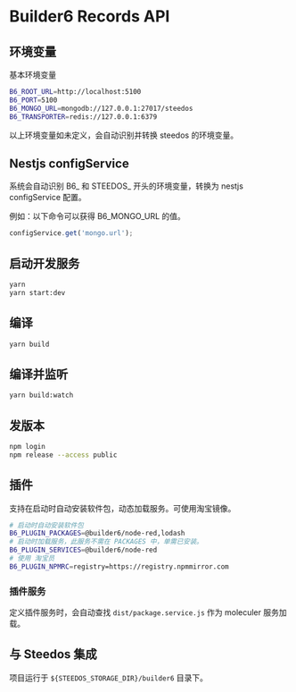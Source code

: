 # Builder6 Records API

## 环境变量

基本环境变量

```bash
B6_ROOT_URL=http://localhost:5100
B6_PORT=5100
B6_MONGO_URL=mongodb://127.0.0.1:27017/steedos
B6_TRANSPORTER=redis://127.0.0.1:6379
```
以上环境变量如未定义，会自动识别并转换 steedos 的环境变量。


## Nestjs configService

系统会自动识别 B6_ 和 STEEDOS_ 开头的环境变量，转换为 nestjs configService 配置。

例如：以下命令可以获得 B6_MONGO_URL 的值。

```js
configService.get('mongo.url');
```

## 启动开发服务

```bash
yarn 
yarn start:dev
```

## 编译 

```bash
yarn build
```

## 编译并监听

```bash
yarn build:watch
```

## 发版本

```bash
npm login
npm release --access public
```

## 插件

支持在启动时自动安装软件包，动态加载服务。可使用淘宝镜像。

```bash
# 启动时自动安装软件包
B6_PLUGIN_PACKAGES=@builder6/node-red,lodash
# 启动时加载服务，此服务不需在 PACKAGES 中，单需已安装。
B6_PLUGIN_SERVICES=@builder6/node-red
# 使用 淘宝员
B6_PLUGIN_NPMRC=registry=https://registry.npmmirror.com
```

### 插件服务

定义插件服务时，会自动查找 `dist/package.service.js` 作为 moleculer 服务加载。


## 与 Steedos 集成

项目运行于 `${STEEDOS_STORAGE_DIR}/builder6` 目录下。

